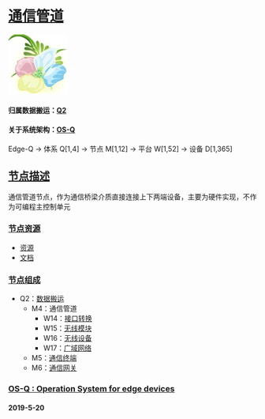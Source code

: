 ﻿# [通信管道](https://github.com/OS-Q/M4)

[![sites](OS-Q/OS-Q.png)](http://www.OS-Q.com)

#### 归属数据搬运：[Q2](https://github.com/OS-Q/Q2)

#### 关于系统架构：[OS-Q](https://github.com/OS-Q/OS-Q)

Edge-Q -> 体系 Q[1,4] -> 节点 M[1,12] -> 平台 W[1,52] -> 设备 D[1,365]
## [节点描述](https://github.com/OS-Q/M4/wiki) 

通信管道节点，作为通信桥梁介质直接连接上下两端设备，主要为硬件实现，不作为可编程主控制单元

### [节点资源](https://github.com/OS-Q/M4) 

- [资源](src/)
- [文档](docs/)

### [节点组成](https://github.com/OS-Q/M4) 

* Q2：[数据搬运](https://github.com/OS-Q/Q2)
    * M4：通信管道
        * W14：[接口转换](https://github.com/OS-Q/W14)
        * W15：[无线模块](https://github.com/OS-Q/W15)
        * W16：[无线设备](https://github.com/OS-Q/W16)
        * W17：[广域网络](https://github.com/OS-Q/W17)
    * M5：[通信终端](https://github.com/OS-Q/M5)
    * M6：[通信网关](https://github.com/OS-Q/M6)

### [OS-Q : Operation System for edge devices](http://www.OS-Q.com/Edge/M4)
####  2019-5-20
